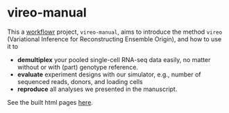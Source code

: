 # vireo-manual

This a [workflowr][] project, `vireo-manual`, aims to introduce the method 
`vireo` (Variational Inference for Reconstructing Ensemble Origin), and how to 
use it to

* **demultiplex** your pooled single-cell RNA-seq data easily, no matter without
  or with (part) genotype reference.
* **evaluate** experiment designs with our simulator, e.g., number of sequenced 
  reads, donors, and loading cells
* **reproduce** all analyses we presented in the manuscript.

See the built html pages [here](https://huangyh09.github.io/vireo-manual/).

[workflowr]: https://github.com/jdblischak/workflowr
